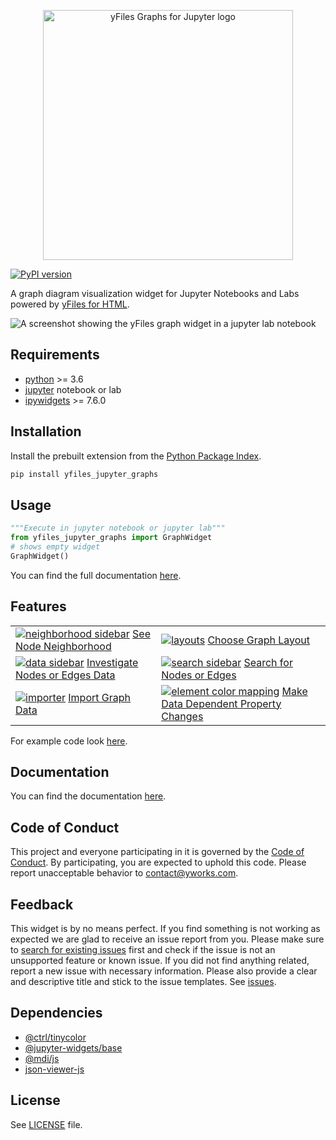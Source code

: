 <p align="center">
    <img src="https://raw.githubusercontent.com/yWorks/yfiles-jupyter-graphs/main/screenshots/yfiles-jupyter-graphs-logo.svg" alt='yFiles Graphs for Jupyter logo'  width="400px" style='max-width: 400px'>
</p>

[![PyPI version](https://badge.fury.io/py/yfiles-jupyter-graphs.svg)](https://badge.fury.io/py/yfiles-jupyter-graphs)

A graph diagram visualization widget for Jupyter Notebooks and Labs powered by [yFiles for HTML](https://www.yworks.com/yfiles-overview?utm_campaign=yfiles4jupyter&utm_source=github&utm_medium=readme).

![A screenshot showing the yFiles graph widget in a jupyter lab notebook](https://raw.githubusercontent.com/yWorks/yfiles-jupyter-graphs/main/screenshots/yfiles-jupyter-graphs-introduction.png)

## Requirements
- [python](https://www.python.org/) >= 3.6
- [jupyter](https://jupyter.org/install) notebook or lab
- [ipywidgets](https://github.com/jupyter-widgets/ipywidgets) >= 7.6.0

## Installation

Install the prebuilt extension from the [Python Package Index](https://pypi.org/).

```bash
pip install yfiles_jupyter_graphs
```

## Usage
```python
"""Execute in jupyter notebook or jupyter lab"""
from yfiles_jupyter_graphs import GraphWidget
# shows empty widget
GraphWidget()
```

You can find the full documentation [here](https://yworks.github.io/yfiles-jupyter-graphs/).

## Features
<table>
    <tr>
        <td><a href="https://github.com/yWorks/yfiles-jupyter-graphs/blob/main/examples/neighborhood.ipynb"><img src="https://raw.githubusercontent.com/yWorks/yfiles-jupyter-graphs/main/screenshots/neighborhood.png" title="See Node Neighborhood" alt="neighborhood sidebar"></a>
        <a href="https://github.com/yWorks/yfiles-jupyter-graphs/blob/main/examples/neighborhood.ipynb">See Node Neighborhood</a></td>
        <td><a href="https://github.com/yWorks/yfiles-jupyter-graphs/blob/main/examples/layouts.ipynb"><img src="https://raw.githubusercontent.com/yWorks/yfiles-jupyter-graphs/main/screenshots/layouts.png" title="Choose Graph Layout" alt="layouts"></a>
        <a href="https://github.com/yWorks/yfiles-jupyter-graphs/blob/main/examples/layouts.ipynb">Choose Graph Layout</a></td>
    </tr>
    <tr>
        <td><a href="https://github.com/yWorks/yfiles-jupyter-graphs/blob/main/examples/sidebar.ipynb"><img src="https://raw.githubusercontent.com/yWorks/yfiles-jupyter-graphs/main/screenshots/data.png" title="Investigate Nodes and Edges Data" alt="data sidebar"></a>
        <a href="https://github.com/yWorks/yfiles-jupyter-graphs/blob/main/examples/sidebar.ipynb">Investigate Nodes or Edges Data</a></td>
        <td><a href="https://github.com/yWorks/yfiles-jupyter-graphs/blob/main/examples/sidebar.ipynb"><img src="https://raw.githubusercontent.com/yWorks/yfiles-jupyter-graphs/main/screenshots/search.png" title="Search for Nodes or Edges" alt="search sidebar"></a>
        <a href="https://github.com/yWorks/yfiles-jupyter-graphs/blob/main/examples/sidebar.ipynb">Search for Nodes or Edges</a></td>
    </tr>
    <tr>
        <td><a href="https://github.com/yWorks/yfiles-jupyter-graphs/blob/main/examples/import_from_networkx.ipynb"><img src="https://raw.githubusercontent.com/yWorks/yfiles-jupyter-graphs/main/screenshots/importer.png" title="Import Graph Data" alt="importer"></a>
        <a href="https://github.com/yWorks/yfiles-jupyter-graphs/blob/main/examples/import_from_networkx.ipynb">Import Graph Data</a></td>
        <td><a href="https://github.com/yWorks/yfiles-jupyter-graphs/blob/main/examples/element_color_mapping.ipynb"><img src="https://raw.githubusercontent.com/yWorks/yfiles-jupyter-graphs/main/screenshots/element_color_mapping.png" title="Make Data Dependent Property Changes" alt="element color mapping"></a>
        <a href="https://github.com/yWorks/yfiles-jupyter-graphs/blob/main/examples/element_color_mapping.ipynb">Make Data Dependent Property Changes</a></td>
    </tr>
</table>

For example code look [here](https://github.com/yWorks/yfiles-jupyter-graphs/tree/master/examples).

## Documentation
You can find the documentation [here](https://yworks.github.io/yfiles-jupyter-graphs/).

## Code of Conduct
This project and everyone participating in it is governed by the [Code of Conduct](https://github.com/yWorks/yfiles-jupyter-graphs/blob/master/CODE_OF_CONDUCT.md).
By participating, you are expected to uphold this code.
Please report unacceptable behavior to [contact@yworks.com](mailto:contact@yworks.com).

## Feedback
This widget is by no means perfect.
If you find something is not working as expected
we are glad to receive an issue report from you.
Please make sure to [search for existing issues](https://github.com/yWorks/yfiles-jupyter-graphs/search?q=is%3Aissue+repo%3AyWorks%2Fyfiles-jupyter-graphs&type=issues) first
and check if the issue is not an unsupported feature or known issue.
If you did not find anything related, report a new issue with necessary information.
Please also provide a clear and descriptive title and stick to the issue templates.
See [issues](https://github.com/yWorks/yfiles-jupyter-graphs/issues).

## Dependencies
- [@ctrl/tinycolor](https://github.com/scttcper/tinycolor)
- [@jupyter-widgets/base](https://github.com/jupyter-widgets/ipywidgets)
- [@mdi/js](https://github.com/Templarian/MaterialDesign-JS)
- [json-viewer-js](https://github.com/renhongl/json-viewer-js)

## License
See [LICENSE](https://github.com/yWorks/yfiles-jupyter-graphs/blob/main/LICENSE.md) file.
